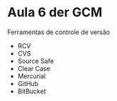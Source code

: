 # Aula 6 der  GCM

Ferramentas de controle de versão

* RCV
* CVS
* Source Safe
* Clear Case
* Mercurial
* GitHub
* BitBucket
